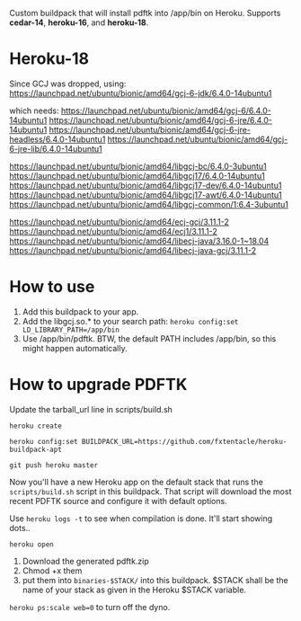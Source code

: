 Custom buildpack that will install pdftk into /app/bin on Heroku. Supports **cedar-14**, **heroku-16**, and **heroku-18**.

# Heroku-18
Since GCJ was dropped, using:
https://launchpad.net/ubuntu/bionic/amd64/gcj-6-jdk/6.4.0-14ubuntu1

which needs:
https://launchpad.net/ubuntu/bionic/amd64/gcj-6/6.4.0-14ubuntu1
https://launchpad.net/ubuntu/bionic/amd64/gcj-6-jre/6.4.0-14ubuntu1
https://launchpad.net/ubuntu/bionic/amd64/gcj-6-jre-headless/6.4.0-14ubuntu1
https://launchpad.net/ubuntu/bionic/amd64/gcj-6-jre-lib/6.4.0-14ubuntu1

https://launchpad.net/ubuntu/bionic/amd64/libgcj-bc/6.4.0-3ubuntu1
https://launchpad.net/ubuntu/bionic/amd64/libgcj17/6.4.0-14ubuntu1
https://launchpad.net/ubuntu/bionic/amd64/libgcj17-dev/6.4.0-14ubuntu1
https://launchpad.net/ubuntu/bionic/amd64/libgcj17-awt/6.4.0-14ubuntu1
https://launchpad.net/ubuntu/bionic/amd64/libgcj-common/1:6.4-3ubuntu1

https://launchpad.net/ubuntu/bionic/amd64/ecj-gcj/3.11.1-2
https://launchpad.net/ubuntu/bionic/amd64/ecj1/3.11.1-2
https://launchpad.net/ubuntu/bionic/amd64/libecj-java/3.16.0-1~18.04
https://launchpad.net/ubuntu/bionic/amd64/libecj-java-gcj/3.11.1-2


# How to use

1. Add this buildpack to your app. 
2. Add the libgcj.so.* to your search path: `heroku config:set LD_LIBRARY_PATH=/app/bin`
3. Use /app/bin/pdftk. BTW, the default PATH includes /app/bin, so this might happen automatically.

# How to upgrade PDFTK

Update the tarball_url line in scripts/build.sh

`heroku create`

`heroku config:set BUILDPACK_URL=https://github.com/fxtentacle/heroku-buildpack-apt`

`git push heroku master`

Now you'll have a new Heroku app on the default stack that runs the `scripts/build.sh` script in this buildpack. That script will download the most recent PDFTK source and configure it with default options.

Use `heroku logs -t` to see when compilation is done. It'll start showing dots..

`heroku open`

1. Download the generated pdftk.zip
2. Chmod +x them
3. put them into `binaries-$STACK/` into this buildpack. $STACK shall be the name of your stack as given in the Heroku $STACK variable.

`heroku ps:scale web=0` to turn off the dyno.

